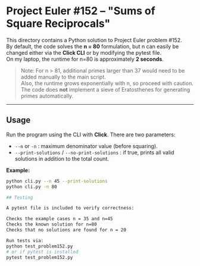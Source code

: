# Project Euler #152 – "Sums of Square Reciprocals"

This directory contains a Python solution to Project Euler problem #152.  
By default, the code solves the **n = 80** formulation, but n can easily be changed either via the **Click CLI** or by modifying the pytest file.  
On my laptop, the runtime for n=80 is approximately **2 seconds**.

> Note: For n > 81, additional primes larger than 37 would need to be added manually to the main script.  
> Also, the runtime grows exponentially with n, so proceed with caution. The code does **not** implement a sieve of Eratosthenes for generating primes automatically.

---

## Usage

Run the program using the CLI with **Click**. There are two parameters:

- `--n` or `-n` : maximum denominator value (before squaring).  
- `--print-solutions` / `--no-print-solutions` : if true, prints all valid solutions in addition to the total count.

**Example:**

```bash
python cli.py --n 45 --print-solutions
python cli.py -n 80

## Testing

A pytest file is included to verify correctness:

Checks the example cases n = 35 and n=45
Checks the known solution for n=80
Checks that no solutions are found for n = 20

Run tests via:
python test_problem152.py
# or if pytest is installed
pytest test_problem152.py
